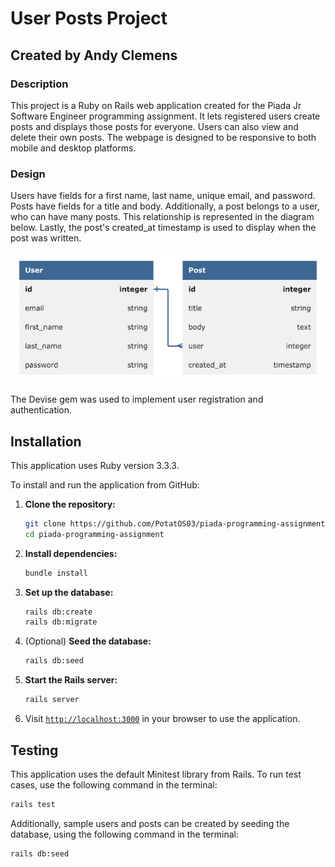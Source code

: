 # User Posts Project

## Created by Andy Clemens

### Description

This project is a Ruby on Rails web application created for the Piada Jr Software Engineer programming assignment. It lets registered users create posts and displays those posts for everyone. Users can also view and delete their own posts. The webpage is designed to be responsive to both mobile and desktop platforms.

### Design

Users have fields for a first name, last name, unique email, and password. Posts have fields for a title and body. Additionally, a post belongs to a user, who can have many posts. This relationship is represented in the diagram below. Lastly, the post's created_at timestamp is used to display when the post was written.

![Database diagram showing Users and Posts](/app/assets/images/diagram.png "Database diagram")

The Devise gem was used to implement user registration and authentication.

## Installation

This application uses Ruby version 3.3.3.

To install and run the application from GitHub:

1. **Clone the repository:**

    ```bash
    git clone https://github.com/PotatOS03/piada-programming-assignment.git
    cd piada-programming-assignment
    ```

2. **Install dependencies:**

    ```bash
    bundle install
    ```

3. **Set up the database:**

    ```bash
    rails db:create
    rails db:migrate
    ```

4. (Optional) **Seed the database:**

    ```bash
    rails db:seed
    ```

5. **Start the Rails server:**

    ```bash
    rails server
    ```

6. Visit [`http://localhost:3000`](http://localhost:3000) in your browser to use the application.

## Testing

This application uses the default Minitest library from Rails. To run test cases, use the following command in the terminal:

```bash
rails test
```

Additionally, sample users and posts can be created by seeding the database, using the following command in the terminal:

```bash
rails db:seed
```
